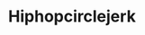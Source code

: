 ---
title: Hiphopcirclejerk
crosslinks:
- NoParticipation
- hiphopheads
- hhh
- botwatch
- livven
- youtubot
- HighEndStreetwear
- deathgrips
- Music
- XXXTENTACION
- videos
- LetsTalkMusic
- UpliftingNews
- nohomo_bot
- HipHopImages
- coaxedintoasnafu
- Kanye
- mfdoom
- emojipasta
- u_ElloJelloMellow
---
